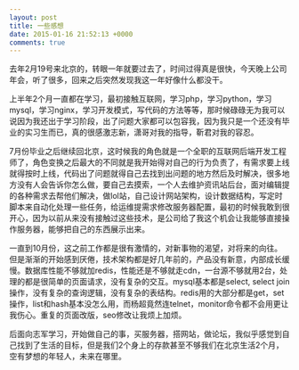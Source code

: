 ```yaml
---
layout: post
title: 一些感想
date: 2015-01-16 21:52:13 +0000
comments: true
---
```


去年2月19号来北京的，转眼一年就要过去了，时间过得真是很快，今天晚上公司年会，听了很多，回来之后突然发现我这一年好像什么都没干。

上半年2个月一直都在学习，最初接触互联网，学习php，学习python，学习mysql，学习nginx，学习开发模式，写代码的方法等等，那时候碌碌无为我可以说因为我还出于学习阶段，出了问题大家都可以包容我，因为我只是一个还没有毕业的实习生而已，真的很感激志新，潇哥对我的指导，靳君对我的容忍。

7月份毕业之后继续回北京，这时候我的角色就是一个全职的互联网后端开发工程师了，角色变换之后最大的不同就是我开始得对自己的行为负责了，有需求要上线就得按时上线，代码出了问题就得自己去找到出问题的地方然后及时解决，很多地方没有人会告诉你怎么做，要自己去摸索，一个人去维护资讯站后台，面对编辑提的各种需求去帮他们解决，做lol站，自己设计网站架构，设计数据结构，写定时脚本来自动化处理一些任务，给运维提需求修改服务器配置，最初的时候我敢到很开心，因为以前从来没有接触过这些技术，是公司给了我这个机会让我能够直接操作服务器，能够把自己的东西展示出来。

一直到10月份，这之前工作都是很有激情的，对新事物的渴望，对将来的向往。但是渐渐的开始感到厌倦，技术架构都是好几年前的，产品没有新意，内部成长缓慢。数据库性能不够就加redis，性能还是不够就走cdn，一台源不够就用2台，处理的都是很简单的页面请求，没有复杂的交互。mysql基本都是select, select join操作，没有复杂的查询逻辑，没有复杂的表结构。redis用的大部分都是get，set操作，list和hash基本没怎么用，而杨超竟然连telnet，monitor命令都不会用更让我伤心。重复的页面改版，seo修改让我烦上加烦。

后面向志军学习，开始做自己的事，买服务器，搭网站，做论坛，我似乎感觉到自己找到了生活的目标，但是我们2个身上的存款甚至不够我们在北京生活2个月，空有梦想的年轻人，未来在哪里。
